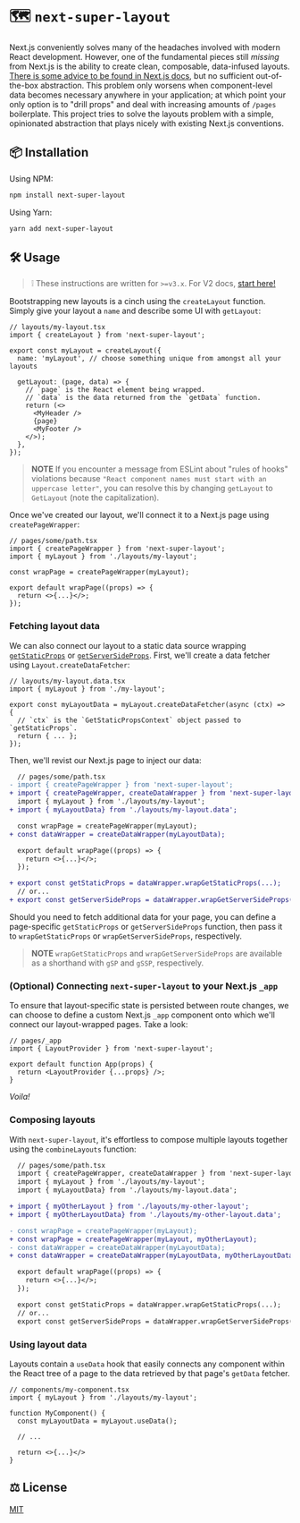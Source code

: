 # 🗺 `next-super-layout`

Next.js conveniently solves many of the headaches involved with modern React development. However, one of the fundamental pieces still _missing_ from Next.js is the ability to create clean, composable, data-infused layouts. [There is some advice to be found in Next.js docs](https://nextjs.org/docs/basic-features/layouts), but no sufficient out-of-the-box abstraction. This problem only worsens when component-level data becomes necessary anywhere in your application; at which point your only option is to "drill props" and deal with increasing amounts of `/pages` boilerplate. This project tries to solve the layouts problem with a simple, opinionated abstraction that plays nicely with existing Next.js conventions.

## 📦 Installation

Using NPM:

```zsh
npm install next-super-layout
```

Using Yarn:

```zsh
yarn add next-super-layout
```

## 🛠 Usage

> ❕ These instructions are written for `>=v3.x`. For V2 docs, [start here!](./V2-DOCS.md)

Bootstrapping new layouts is a cinch using the `createLayout` function. Simply give your layout a `name` and describe some UI with `getLayout`:

```tsx
// layouts/my-layout.tsx
import { createLayout } from 'next-super-layout';

export const myLayout = createLayout({
  name: 'myLayout', // choose something unique from amongst all your layouts

  getLayout: (page, data) => {
    // `page` is the React element being wrapped.
    // `data` is the data returned from the `getData` function.
    return (<>
      <MyHeader />
      {page}
      <MyFooter />
    </>);
  },
});
```

> **NOTE** If you encounter a message from ESLint about "rules of hooks" violations because `"React component names must start with an uppercase letter"`, you can resolve this by changing `getLayout` to `GetLayout` (note the capitalization).

Once we've created our layout, we'll connect it to a Next.js page using `createPageWrapper`:

```tsx
// pages/some/path.tsx
import { createPageWrapper } from 'next-super-layout';
import { myLayout } from './layouts/my-layout';

const wrapPage = createPageWrapper(myLayout);

export default wrapPage((props) => {
  return <>{...}</>;
});
```

### Fetching layout data

We can also connect our layout to a static data source wrapping [`getStaticProps`](https://nextjs.org/docs/basic-features/data-fetching/get-static-props) or [`getServerSideProps`](https://nextjs.org/docs/basic-features/data-fetching/get-server-side-props). First, we'll create a data fetcher using `Layout.createDataFetcher`:

```tsx
// layouts/my-layout.data.tsx
import { myLayout } from './my-layout';

export const myLayoutData = myLayout.createDataFetcher(async (ctx) => {
  // `ctx` is the `GetStaticPropsContext` object passed to `getStaticProps`.
  return { ... };
});
```

Then, we'll revist our Next.js page to inject our data:

```diff
  // pages/some/path.tsx
- import { createPageWrapper } from 'next-super-layout';
+ import { createPageWrapper, createDataWrapper } from 'next-super-layout';
  import { myLayout } from './layouts/my-layout';
+ import { myLayoutData} from './layouts/my-layout.data';

  const wrapPage = createPageWrapper(myLayout);
+ const dataWrapper = createDataWrapper(myLayoutData);

  export default wrapPage((props) => {
    return <>{...}</>;
  });

+ export const getStaticProps = dataWrapper.wrapGetStaticProps(...);
  // or...
+ export const getServerSideProps = dataWrapper.wrapGetServerSideProps(...);
```

Should you need to fetch additional data for your page, you can define a page-specific `getStaticProps` or `getServerSideProps` function, then pass it to `wrapGetStaticProps` or `wrapGetServerSideProps`, respectively.

> **NOTE** `wrapGetStaticProps` and `wrapGetServerSideProps` are available as a shorthand with `gSP` and `gSSP`, respectively.

### (Optional) Connecting `next-super-layout` to your Next.js `_app`

To ensure that layout-specific state is persisted between route changes, we can choose to define a custom Next.js `_app` component onto which we'll connect our layout-wrapped pages. Take a look:

```tsx
// pages/_app
import { LayoutProvider } from 'next-super-layout';

export default function App(props) {
  return <LayoutProvider {...props} />;
}
```

_Voila!_

### Composing layouts

With `next-super-layout`, it's effortless to compose multiple layouts together using the `combineLayouts` function:

```diff
  // pages/some/path.tsx
  import { createPageWrapper, createDataWrapper } from 'next-super-layout';
  import { myLayout } from './layouts/my-layout';
  import { myLayoutData} from './layouts/my-layout.data';

+ import { myOtherLayout } from './layouts/my-other-layout';
+ import { myOtherLayoutData} from './layouts/my-other-layout.data';

- const wrapPage = createPageWrapper(myLayout);
+ const wrapPage = createPageWrapper(myLayout, myOtherLayout);
- const dataWrapper = createDataWrapper(myLayoutData);
+ const dataWrapper = createDataWrapper(myLayoutData, myOtherLayoutData);

  export default wrapPage((props) => {
    return <>{...}</>;
  });

  export const getStaticProps = dataWrapper.wrapGetStaticProps(...);
  // or...
  export const getServerSideProps = dataWrapper.wrapGetServerSideProps(...);
```

### Using layout data

Layouts contain a `useData` hook that easily connects any component within the React tree of a page to the data retrieved by that page's `getData` fetcher.

```tsx
// components/my-component.tsx
import { myLayout } from './layouts/my-layout';

function MyComponent() {
  const myLayoutData = myLayout.useData();

  // ...

  return <>{...}</>
}
```

## ⚖️ License

[MIT](./LICENSE)
